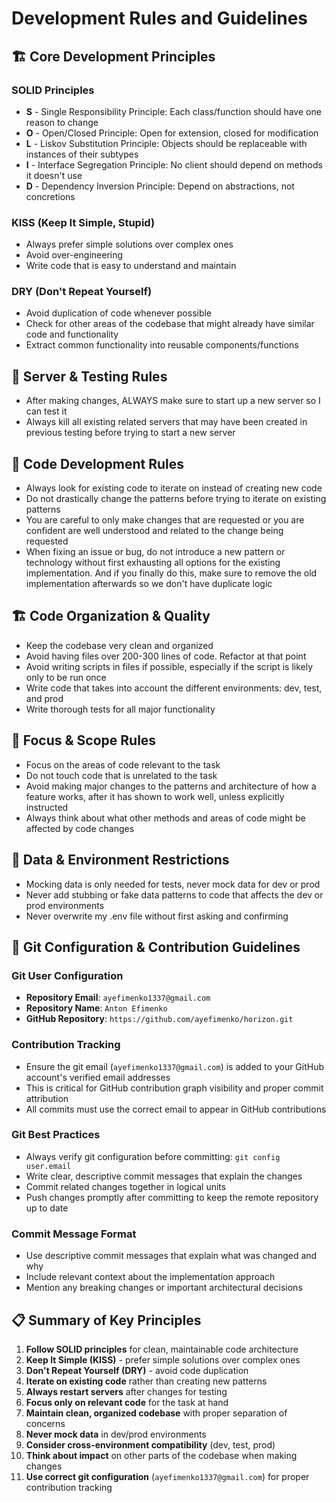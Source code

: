 # Development Rules and Guidelines

## 🏗️ Core Development Principles

### **SOLID Principles**
- **S** - Single Responsibility Principle: Each class/function should have one reason to change
- **O** - Open/Closed Principle: Open for extension, closed for modification
- **L** - Liskov Substitution Principle: Objects should be replaceable with instances of their subtypes
- **I** - Interface Segregation Principle: No client should depend on methods it doesn't use
- **D** - Dependency Inversion Principle: Depend on abstractions, not concretions

### **KISS (Keep It Simple, Stupid)**
- Always prefer simple solutions over complex ones
- Avoid over-engineering
- Write code that is easy to understand and maintain

### **DRY (Don't Repeat Yourself)**
- Avoid duplication of code whenever possible
- Check for other areas of the codebase that might already have similar code and functionality
- Extract common functionality into reusable components/functions

## 🔧 Server & Testing Rules

- After making changes, ALWAYS make sure to start up a new server so I can test it
- Always kill all existing related servers that may have been created in previous testing before trying to start a new server

## 📝 Code Development Rules

- Always look for existing code to iterate on instead of creating new code
- Do not drastically change the patterns before trying to iterate on existing patterns
- You are careful to only make changes that are requested or you are confident are well understood and related to the change being requested
- When fixing an issue or bug, do not introduce a new pattern or technology without first exhausting all options for the existing implementation. And if you finally do this, make sure to remove the old implementation afterwards so we don't have duplicate logic

## 🏗️ Code Organization & Quality

- Keep the codebase very clean and organized
- Avoid having files over 200-300 lines of code. Refactor at that point
- Avoid writing scripts in files if possible, especially if the script is likely only to be run once
- Write code that takes into account the different environments: dev, test, and prod
- Write thorough tests for all major functionality

## 🎯 Focus & Scope Rules

- Focus on the areas of code relevant to the task
- Do not touch code that is unrelated to the task
- Avoid making major changes to the patterns and architecture of how a feature works, after it has shown to work well, unless explicitly instructed
- Always think about what other methods and areas of code might be affected by code changes

## 🚫 Data & Environment Restrictions

- Mocking data is only needed for tests, never mock data for dev or prod
- Never add stubbing or fake data patterns to code that affects the dev or prod environments
- Never overwrite my .env file without first asking and confirming

## 🔄 Git Configuration & Contribution Guidelines

### **Git User Configuration**
- **Repository Email**: `ayefimenko1337@gmail.com`
- **Repository Name**: `Anton Efimenko`
- **GitHub Repository**: `https://github.com/ayefimenko/horizon.git`

### **Contribution Tracking**
- Ensure the git email (`ayefimenko1337@gmail.com`) is added to your GitHub account's verified email addresses
- This is critical for GitHub contribution graph visibility and proper commit attribution
- All commits must use the correct email to appear in GitHub contributions

### **Git Best Practices**
- Always verify git configuration before committing: `git config user.email`
- Write clear, descriptive commit messages that explain the changes
- Commit related changes together in logical units
- Push changes promptly after committing to keep the remote repository up to date

### **Commit Message Format**
- Use descriptive commit messages that explain what was changed and why
- Include relevant context about the implementation approach
- Mention any breaking changes or important architectural decisions

## 📋 Summary of Key Principles

1. **Follow SOLID principles** for clean, maintainable code architecture
2. **Keep It Simple (KISS)** - prefer simple solutions over complex ones
3. **Don't Repeat Yourself (DRY)** - avoid code duplication
4. **Iterate on existing code** rather than creating new patterns
5. **Always restart servers** after changes for testing
6. **Focus only on relevant code** for the task at hand
7. **Maintain clean, organized codebase** with proper separation of concerns
8. **Never mock data** in dev/prod environments
9. **Consider cross-environment compatibility** (dev, test, prod)
10. **Think about impact** on other parts of the codebase when making changes
11. **Use correct git configuration** (`ayefimenko1337@gmail.com`) for proper contribution tracking 